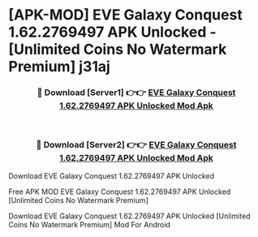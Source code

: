 # [APK-MOD] EVE Galaxy Conquest 1.62.2769497 APK Unlocked - [Unlimited Coins No Watermark Premium] j31aj



<div align="center">
<h3>🔴 Download [Server1] 👉👉 <a href="https://momento.my/?title=EVE_Galaxy_Conquest_1.62.2769497_APK_Unlocked">EVE Galaxy Conquest 1.62.2769497 APK Unlocked Mod Apk</a></h3><br>

<h3>🔴 Download [Server2] 👉👉 <a href="https://momento.my/?title=EVE_Galaxy_Conquest_1.62.2769497_APK_Unlocked">EVE Galaxy Conquest 1.62.2769497 APK Unlocked Mod Apk</a></h3>
</div>



Download EVE Galaxy Conquest 1.62.2769497 APK Unlocked 

Free APK MOD EVE Galaxy Conquest 1.62.2769497 APK Unlocked [Unlimited Coins No Watermark Premium]

Download EVE Galaxy Conquest 1.62.2769497 APK Unlocked [Unlimited Coins No Watermark Premium] Mod For Android
